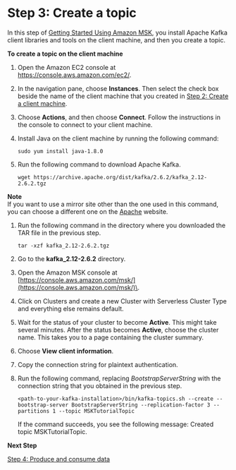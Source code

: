 # Step 3: Create a topic<a name="create-topic"></a>

In this step of [Getting Started Using Amazon MSK](getting-started.md), you install Apache Kafka client libraries and tools on the client machine, and then you create a topic\.

**To create a topic on the client machine**

1. Open the Amazon EC2 console at [https://console\.aws\.amazon\.com/ec2/](https://console.aws.amazon.com/ec2/)\.

1. In the navigation pane, choose **Instances**\. Then select the check box beside the name of the client machine that you created in [Step 2: Create a client machine](create-client-machine.md)\.

1. Choose **Actions**, and then choose **Connect**\. Follow the instructions in the console to connect to your client machine\.

1. Install Java on the client machine by running the following command:

   ```
   sudo yum install java-1.8.0
   ```

1. Run the following command to download Apache Kafka\. 

   ```
   wget https://archive.apache.org/dist/kafka/2.6.2/kafka_2.12-2.6.2.tgz
   ```
**Note**  
If you want to use a mirror site other than the one used in this command, you can choose a different one on the [Apache](https://www.apache.org/dyn/closer.cgi?path=/kafka/1.1.1/kafka_2.11-1.1.1.tgz) website\.

1. Run the following command in the directory where you downloaded the TAR file in the previous step\.

   ```
   tar -xzf kafka_2.12-2.6.2.tgz
   ```

1. Go to the **kafka\_2\.12\-2\.6\.2** directory\.

1. Open the Amazon MSK console at [https://console.aws.amazon.com/msk/](https://console.aws.amazon.com/msk/)\.
2. Click on Clusters and create a new Cluster with Serverless Cluster Type and everything else remains default.

1. Wait for the status of your cluster to become **Active**\. This might take several minutes\. After the status becomes **Active**, choose the cluster name\. This takes you to a page containing the cluster summary\.

1. Choose **View client information**\.

1. Copy the connection string for plaintext authentication\.

1. Run the following command, replacing *BootstrapServerString* with the connection string that you obtained in the previous step\.

   ```
   <path-to-your-kafka-installation>/bin/kafka-topics.sh --create --bootstrap-server BootstrapServerString --replication-factor 3 --partitions 1 --topic MSKTutorialTopic
   ```

   If the command succeeds, you see the following message: Created topic MSKTutorialTopic\.

**Next Step**

[Step 4: Produce and consume data](produce-consume.md)
